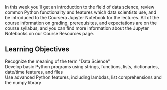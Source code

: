 In this week you'll get an introduction to the field of data science, review common Python functionality and features which data scientists use, and be introduced to the Coursera Jupyter Notebook for the lectures. All of the course information on grading, prerequisites, and expectations are on the course syllabus, and you can find more information about the Jupyter Notebooks on our Course Resources page.

## Learning Objectives
Recognize the meaning of the term "Data Science"</br>
Develop basic Python programs using strings, functions, lists, dictionaries, date/time features, and files</br>
Use advanced Python features, including lambdas, list comprehensions and the numpy library</br>
